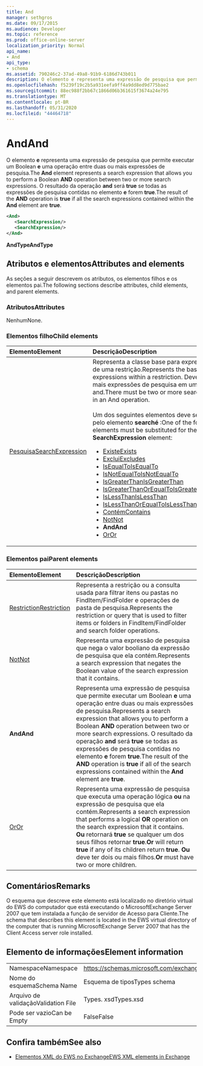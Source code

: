 ```yaml
---
title: And
manager: sethgros
ms.date: 09/17/2015
ms.audience: Developer
ms.topic: reference
ms.prod: office-online-server
localization_priority: Normal
api_name:
- And
api_type:
- schema
ms.assetid: 790246c2-37ad-49a8-91b9-6186d743b011
description: O elemento e representa uma expressão de pesquisa que permite executar um Boolean e uma operação entre duas ou mais expressões de pesquisa. O resultado da operação AND será true se todas as expressões de pesquisa contidas no elemento e forem true.
ms.openlocfilehash: f5239f19c2b5a931eefa9ff4a9dd8ed9d775bae2
ms.sourcegitcommit: 88ec988f2bb67c1866d06b361615f3674a24e795
ms.translationtype: MT
ms.contentlocale: pt-BR
ms.lasthandoff: 05/31/2020
ms.locfileid: "44464718"
---
```

# <a name="and"></a><span data-ttu-id="85e0f-104">And</span><span class="sxs-lookup"><span data-stu-id="85e0f-104">And</span></span>

<span data-ttu-id="85e0f-105">O elemento **e** representa uma expressão de pesquisa que permite executar um Boolean **e** uma operação entre duas ou mais expressões de pesquisa.</span><span class="sxs-lookup"><span data-stu-id="85e0f-105">The **And** element represents a search expression that allows you to perform a Boolean **AND** operation between two or more search expressions.</span></span> <span data-ttu-id="85e0f-106">O resultado da operação **and** será **true** se todas as expressões de pesquisa contidas no elemento **e** forem **true**.</span><span class="sxs-lookup"><span data-stu-id="85e0f-106">The result of the **AND** operation is **true** if all the search expressions contained within the **And** element are **true**.</span></span>
  
```xml
<And>
   <SearchExpression/>
   <SearchExpression/>
</And>
```

 <span data-ttu-id="85e0f-107">**AndType**</span><span class="sxs-lookup"><span data-stu-id="85e0f-107">**AndType**</span></span>
## <a name="attributes-and-elements"></a><span data-ttu-id="85e0f-108">Atributos e elementos</span><span class="sxs-lookup"><span data-stu-id="85e0f-108">Attributes and elements</span></span>

<span data-ttu-id="85e0f-109">As seções a seguir descrevem os atributos, os elementos filhos e os elementos pai.</span><span class="sxs-lookup"><span data-stu-id="85e0f-109">The following sections describe attributes, child elements, and parent elements.</span></span>
  
### <a name="attributes"></a><span data-ttu-id="85e0f-110">Atributos</span><span class="sxs-lookup"><span data-stu-id="85e0f-110">Attributes</span></span>

<span data-ttu-id="85e0f-111">Nenhum</span><span class="sxs-lookup"><span data-stu-id="85e0f-111">None.</span></span>
  
### <a name="child-elements"></a><span data-ttu-id="85e0f-112">Elementos filho</span><span class="sxs-lookup"><span data-stu-id="85e0f-112">Child elements</span></span>

|<span data-ttu-id="85e0f-113">**Elemento**</span><span class="sxs-lookup"><span data-stu-id="85e0f-113">**Element**</span></span>|<span data-ttu-id="85e0f-114">**Descrição**</span><span class="sxs-lookup"><span data-stu-id="85e0f-114">**Description**</span></span>|
|:-----|:-----|
|[<span data-ttu-id="85e0f-115">Pesquisa</span><span class="sxs-lookup"><span data-stu-id="85e0f-115">SearchExpression</span></span>](searchexpression.md) <br/> | <span data-ttu-id="85e0f-116">Representa a classe base para expressões dentro de uma restrição.</span><span class="sxs-lookup"><span data-stu-id="85e0f-116">Represents the base class for expressions within a restriction.</span></span> <span data-ttu-id="85e0f-117">Deve haver duas ou mais expressões de pesquisa em uma operação and.</span><span class="sxs-lookup"><span data-stu-id="85e0f-117">There must be two or more search expressions in an And operation.</span></span><br/><br/>  <span data-ttu-id="85e0f-118">Um dos seguintes elementos deve ser substituído pelo elemento **searché** :</span><span class="sxs-lookup"><span data-stu-id="85e0f-118">One of the following elements must be substituted for the **SearchExpression** element:</span></span><ul><li> [<span data-ttu-id="85e0f-119">Existe</span><span class="sxs-lookup"><span data-stu-id="85e0f-119">Exists</span></span>](exists.md)</li><li>[<span data-ttu-id="85e0f-120">Exclui</span><span class="sxs-lookup"><span data-stu-id="85e0f-120">Excludes</span></span>](excludes.md)</li><li>[<span data-ttu-id="85e0f-121">IsEqualTo</span><span class="sxs-lookup"><span data-stu-id="85e0f-121">IsEqualTo</span></span>](isequalto.md)</li><li>[<span data-ttu-id="85e0f-122">IsNotEqualTo</span><span class="sxs-lookup"><span data-stu-id="85e0f-122">IsNotEqualTo</span></span>](isnotequalto.md)</li><li>[<span data-ttu-id="85e0f-123">IsGreaterThan</span><span class="sxs-lookup"><span data-stu-id="85e0f-123">IsGreaterThan</span></span>](isgreaterthan.md)</li><li>[<span data-ttu-id="85e0f-124">IsGreaterThanOrEqualTo</span><span class="sxs-lookup"><span data-stu-id="85e0f-124">IsGreaterThanOrEqualTo</span></span>](isgreaterthanorequalto.md)</li><li>[<span data-ttu-id="85e0f-125">IsLessThan</span><span class="sxs-lookup"><span data-stu-id="85e0f-125">IsLessThan</span></span>](islessthan.md)</li><li>[<span data-ttu-id="85e0f-126">IsLessThanOrEqualTo</span><span class="sxs-lookup"><span data-stu-id="85e0f-126">IsLessThanOrEqualTo</span></span>](islessthanorequalto.md)</li><li>[<span data-ttu-id="85e0f-127">Contém</span><span class="sxs-lookup"><span data-stu-id="85e0f-127">Contains</span></span>](contains.md)</li><li>[<span data-ttu-id="85e0f-128">Not</span><span class="sxs-lookup"><span data-stu-id="85e0f-128">Not</span></span>](not.md)</li><li><span data-ttu-id="85e0f-129">**And**</span><span class="sxs-lookup"><span data-stu-id="85e0f-129">**And**</span></span></li><li>[<span data-ttu-id="85e0f-130">Or</span><span class="sxs-lookup"><span data-stu-id="85e0f-130">Or</span></span>](or.md) </li></ul> |
   
### <a name="parent-elements"></a><span data-ttu-id="85e0f-131">Elementos pai</span><span class="sxs-lookup"><span data-stu-id="85e0f-131">Parent elements</span></span>

|<span data-ttu-id="85e0f-132">**Elemento**</span><span class="sxs-lookup"><span data-stu-id="85e0f-132">**Element**</span></span>|<span data-ttu-id="85e0f-133">**Descrição**</span><span class="sxs-lookup"><span data-stu-id="85e0f-133">**Description**</span></span>|
|:-----|:-----|
|[<span data-ttu-id="85e0f-134">Restriction</span><span class="sxs-lookup"><span data-stu-id="85e0f-134">Restriction</span></span>](restriction.md) <br/> |<span data-ttu-id="85e0f-135">Representa a restrição ou a consulta usada para filtrar itens ou pastas no FindItem/FindFolder e operações de pasta de pesquisa.</span><span class="sxs-lookup"><span data-stu-id="85e0f-135">Represents the restriction or query that is used to filter items or folders in FindItem/FindFolder and search folder operations.</span></span>  <br/> |
|[<span data-ttu-id="85e0f-136">Not</span><span class="sxs-lookup"><span data-stu-id="85e0f-136">Not</span></span>](not.md) <br/> |<span data-ttu-id="85e0f-137">Representa uma expressão de pesquisa que nega o valor booliano da expressão de pesquisa que ela contém.</span><span class="sxs-lookup"><span data-stu-id="85e0f-137">Represents a search expression that negates the Boolean value of the search expression that it contains.</span></span>  <br/> |
|<span data-ttu-id="85e0f-138">**And**</span><span class="sxs-lookup"><span data-stu-id="85e0f-138">**And**</span></span> <br/> |<span data-ttu-id="85e0f-139">Representa uma expressão de pesquisa que permite executar um Boolean **e** uma operação entre duas ou mais expressões de pesquisa.</span><span class="sxs-lookup"><span data-stu-id="85e0f-139">Represents a search expression that allows you to perform a Boolean **AND** operation between two or more search expressions.</span></span> <span data-ttu-id="85e0f-140">O resultado da operação **and** será **true** se todas as expressões de pesquisa contidas no elemento **e** forem **true**.</span><span class="sxs-lookup"><span data-stu-id="85e0f-140">The result of the **AND** operation is **true** if all of the search expressions contained within the **And** element are **true**.</span></span>  <br/> |
|[<span data-ttu-id="85e0f-141">Or</span><span class="sxs-lookup"><span data-stu-id="85e0f-141">Or</span></span>](or.md) <br/> |<span data-ttu-id="85e0f-142">Representa uma expressão de pesquisa que executa uma operação lógica **ou** na expressão de pesquisa que ela contém.</span><span class="sxs-lookup"><span data-stu-id="85e0f-142">Represents a search expression that performs a logical **OR** operation on the search expression that it contains.</span></span> <span data-ttu-id="85e0f-143">**Ou** retornará **true** se qualquer um dos seus filhos retornar **true**.</span><span class="sxs-lookup"><span data-stu-id="85e0f-143">**Or** will return **true** if any of its children return **true**.</span></span> <span data-ttu-id="85e0f-144">**Ou** deve ter dois ou mais filhos.</span><span class="sxs-lookup"><span data-stu-id="85e0f-144">**Or** must have two or more children.</span></span>  <br/> |
   
## <a name="remarks"></a><span data-ttu-id="85e0f-145">Comentários</span><span class="sxs-lookup"><span data-stu-id="85e0f-145">Remarks</span></span>

<span data-ttu-id="85e0f-146">O esquema que descreve este elemento está localizado no diretório virtual do EWS do computador que está executando o MicrosoftExchange Server 2007 que tem instalada a função de servidor de Acesso para Cliente.</span><span class="sxs-lookup"><span data-stu-id="85e0f-146">The schema that describes this element is located in the EWS virtual directory of the computer that is running MicrosoftExchange Server 2007 that has the Client Access server role installed.</span></span>
  
## <a name="element-information"></a><span data-ttu-id="85e0f-147">Elemento de informações</span><span class="sxs-lookup"><span data-stu-id="85e0f-147">Element information</span></span>

|||
|:-----|:-----|
|<span data-ttu-id="85e0f-148">Namespace</span><span class="sxs-lookup"><span data-stu-id="85e0f-148">Namespace</span></span>  <br/> |https://schemas.microsoft.com/exchange/services/2006/types  <br/> |
|<span data-ttu-id="85e0f-149">Nome do esquema</span><span class="sxs-lookup"><span data-stu-id="85e0f-149">Schema Name</span></span>  <br/> |<span data-ttu-id="85e0f-150">Esquema de tipos</span><span class="sxs-lookup"><span data-stu-id="85e0f-150">Types schema</span></span>  <br/> |
|<span data-ttu-id="85e0f-151">Arquivo de validação</span><span class="sxs-lookup"><span data-stu-id="85e0f-151">Validation File</span></span>  <br/> |<span data-ttu-id="85e0f-152">Types. xsd</span><span class="sxs-lookup"><span data-stu-id="85e0f-152">Types.xsd</span></span>  <br/> |
|<span data-ttu-id="85e0f-153">Pode ser vazio</span><span class="sxs-lookup"><span data-stu-id="85e0f-153">Can be Empty</span></span>  <br/> |<span data-ttu-id="85e0f-154">False</span><span class="sxs-lookup"><span data-stu-id="85e0f-154">False</span></span>  <br/> |
   
## <a name="see-also"></a><span data-ttu-id="85e0f-155">Confira também</span><span class="sxs-lookup"><span data-stu-id="85e0f-155">See also</span></span>

- [<span data-ttu-id="85e0f-156">Elementos XML do EWS no Exchange</span><span class="sxs-lookup"><span data-stu-id="85e0f-156">EWS XML elements in Exchange</span></span>](ews-xml-elements-in-exchange.md)

